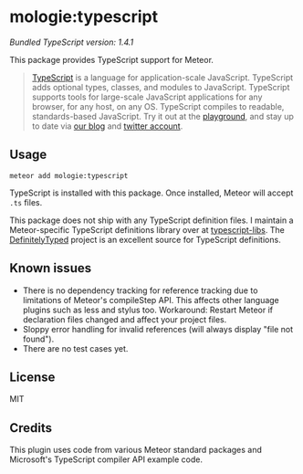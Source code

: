 # mologie:typescript

*Bundled TypeScript version: 1.4.1*

This package provides TypeScript support for Meteor.

> [TypeScript](http://www.typescriptlang.org/) is a language for
> application-scale JavaScript. TypeScript adds optional types, classes,
> and modules to JavaScript. TypeScript supports tools for large-scale
> JavaScript applications for any browser, for any host, on any
> OS. TypeScript compiles to readable, standards-based JavaScript. Try
> it out at the [playground](http://www.typescriptlang.org/Playground),
> and stay up to date via [our blog](http://blogs.msdn.com/typescript)
> and [twitter account](https://twitter.com/typescriptlang).

## Usage

```
meteor add mologie:typescript
```

TypeScript is installed with this package. Once installed, Meteor will accept
`.ts` files.

This package does not ship with any TypeScript definition files. I maintain a
Meteor-specific TypeScript definitions library over at
[typescript-libs](//github.com/mologie/meteor-typescript-libs). The
[DefinitelyTyped](http://definitelytyped.org) project is an excellent source
for TypeScript definitions.


## Known issues

* There is no dependency tracking for reference tracking due to limitations of Meteor's compileStep API. This affects other language plugins such as less and stylus too. Workaround: Restart Meteor if declaration files changed and affect your project files.
* Sloppy error handling for invalid references (will always display "file not found").
* There are no test cases yet.


## License

MIT


## Credits

This plugin uses code from various Meteor standard packages and Microsoft's
TypeScript compiler API example code.
